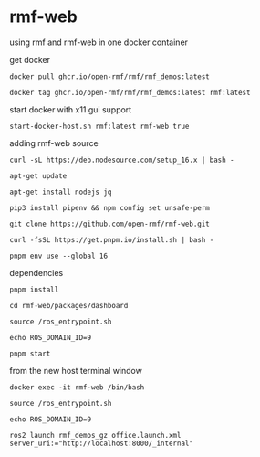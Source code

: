 # rmf-web
using rmf and rmf-web in one docker container

get docker

`docker pull ghcr.io/open-rmf/rmf/rmf_demos:latest` 

`docker tag ghcr.io/open-rmf/rmf/rmf_demos:latest rmf:latest`

start docker with x11 gui support

`start-docker-host.sh rmf:latest rmf-web true`

adding rmf-web source

`curl -sL https://deb.nodesource.com/setup_16.x | bash -`

`apt-get update`

`apt-get install nodejs jq`

`pip3 install pipenv && npm config set unsafe-perm`

`git clone https://github.com/open-rmf/rmf-web.git`

`curl -fsSL https://get.pnpm.io/install.sh | bash -`

`pnpm env use --global 16`

dependencies

`pnpm install` 

`cd rmf-web/packages/dashboard`

`source /ros_entrypoint.sh`

`echo ROS_DOMAIN_ID=9`

`pnpm start`

from the new host terminal window 

`docker exec -it rmf-web /bin/bash`

`source /ros_entrypoint.sh`

`echo ROS_DOMAIN_ID=9`

`ros2 launch rmf_demos_gz office.launch.xml server_uri:="http://localhost:8000/_internal"`

